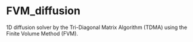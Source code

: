 # FVM_diffusion
1D diffusion solver by the Tri-Diagonal Matrix Algorithm (TDMA) using the Finite Volume Method (FVM).

